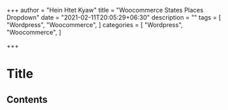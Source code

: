 +++
author = "Hein Htet Kyaw"
title = "Woocommerce States Places Dropdown"
date = "2021-02-11T20:05:29+06:30"
description = ""
tags = [
    "Wordpress",
    "Woocommerce",
]
categories = [
    "Wordpress",
    "Woocommerce",
]

+++

# Title

<!-- more -->

## Contents
